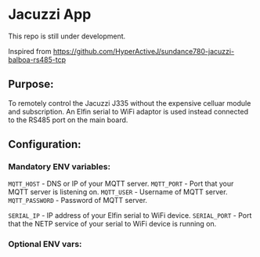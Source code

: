 # Jacuzzi App

This repo is still under development.

Inspired from https://github.com/HyperActiveJ/sundance780-jacuzzi-balboa-rs485-tcp


## Purpose:

To remotely control the Jacuzzi J335 without the expensive celluar module and subscription. An Elfin serial to WiFi adaptor is used instead connected to the RS485 port on the main board.


## Configuration:

### Mandatory ENV variables:

`MQTT_HOST` - DNS or IP of your MQTT server.
`MQTT_PORT` - Port that your MQTT server is listening on.
`MQTT_USER` - Username of MQTT server.
`MQTT_PASSWORD` - Password of MQTT server.

`SERIAL_IP` - IP address of your Elfin serial to WiFi device.
`SERIAL_PORT` - Port that the NETP service of your serial to WiFi device is running on.

### Optional ENV vars:

